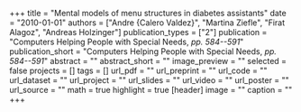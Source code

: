 +++
title = "Mental models of menu structures in diabetes assistants"
date = "2010-01-01"
authors = ["Andre {Calero Valdez}", "Martina Ziefle", "Firat Alagoz", "Andreas Holzinger"]
publication_types = ["2"]
publication = "Computers Helping People with Special Needs, _pp. 584--591_"
publication_short = "Computers Helping People with Special Needs, _pp. 584--591_"
abstract = ""
abstract_short = ""
image_preview = ""
selected = false
projects = []
tags = []
url_pdf = ""
url_preprint = ""
url_code = ""
url_dataset = ""
url_project = ""
url_slides = ""
url_video = ""
url_poster = ""
url_source = ""
math = true
highlight = true
[header]
image = ""
caption = ""
+++
